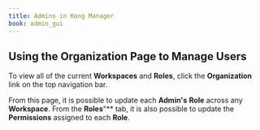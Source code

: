```yaml
---
title: Admins in Kong Manager
book: admin_gui
---
```


## Using the Organization Page to Manage Users

To view all of the current **Workspaces** and **Roles**, click 
the **Organization** link on the top navigation bar. 

From this page, it is possible to update each **Admin's** **Role** across 
any **Workspace**. From the **Roles**"** tab, it is also possible to 
update the **Permissions** assigned to each **Role**.